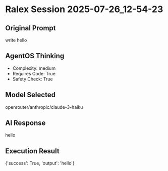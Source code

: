 # Ralex Session 2025-07-26_12-54-23

## Original Prompt
write hello

## AgentOS Thinking
- Complexity: medium
- Requires Code: True
- Safety Check: True

## Model Selected
openrouter/anthropic/claude-3-haiku

## AI Response
hello

## Execution Result
{'success': True, 'output': 'hello'}
